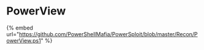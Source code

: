 # PowerView

{% embed url="https://github.com/PowerShellMafia/PowerSploit/blob/master/Recon/PowerView.ps1" %}
